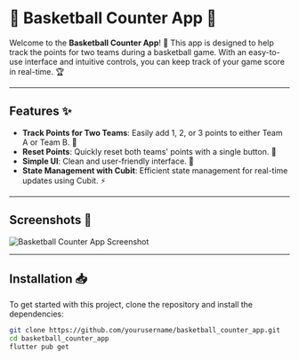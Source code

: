 # 🏀 Basketball Counter App 📱

Welcome to the **Basketball Counter App**! 🎉 This app is designed to help track the points for two teams during a basketball game. With an easy-to-use interface and intuitive controls, you can keep track of your game score in real-time. 🏆

---

## Features ✨

- **Track Points for Two Teams**: Easily add 1, 2, or 3 points to either Team A or Team B. 🏀
- **Reset Points**: Quickly reset both teams' points with a single button. 🔄
- **Simple UI**: Clean and user-friendly interface. 🎨
- **State Management with Cubit**: Efficient state management for real-time updates using Cubit. ⚡

---

## Screenshots 📸

![Basketball Counter App Screenshot](link-to-your-screenshot.png)

---

## Installation 📥

To get started with this project, clone the repository and install the dependencies:

```bash
git clone https://github.com/yourusername/basketball_counter_app.git
cd basketball_counter_app
flutter pub get
